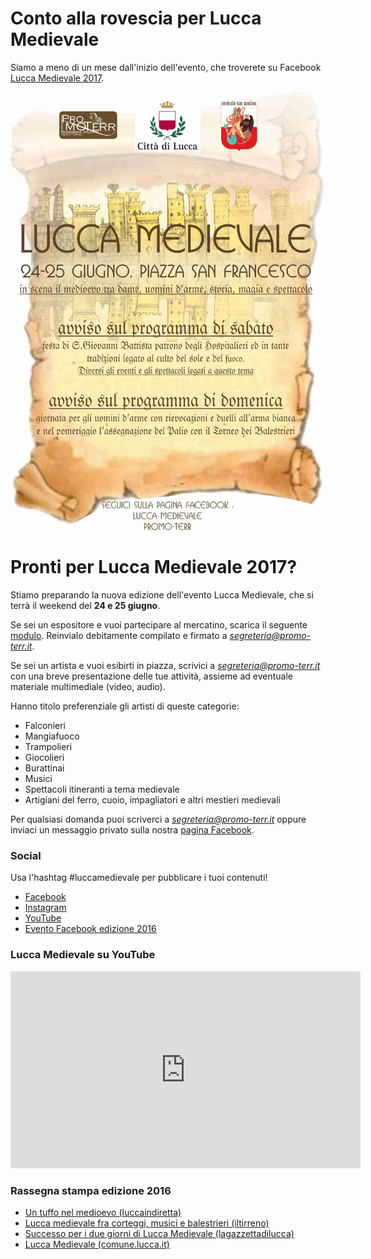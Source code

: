 # Conto alla rovescia per Lucca Medievale

Siamo a meno di un mese dall'inizio dell'evento, che troverete su Facebook [Lucca Medievale 2017](https://www.facebook.com/events/194977994355060/).

![Programma provvisorio](/assets/images/programma_provvisorio.jpg)

# Pronti per Lucca Medievale 2017?

Stiamo preparando la nuova edizione dell'evento Lucca Medievale, che si terrà il weekend del **24 e 25 giugno**.

Se sei un espositore e vuoi partecipare al mercatino, scarica il seguente <a href="assets/files/lucca-medievale-iscrizione-espositori.pdf">modulo</a>. Reinvialo debitamente compilato e firmato a *[segreteria@promo-terr.it](mailto:segreteria@promo-terr.it)*.

Se sei un artista e vuoi esibirti in piazza, scrivici a *[segreteria@promo-terr.it](mailto:segreteria@promo-terr.it)* con una breve presentazione delle tue attività, assieme ad eventuale materiale multimediale (video, audio).

Hanno titolo preferenziale gli artisti di queste categorie:

* Falconieri
* Mangiafuoco
* Trampolieri
* Giocolieri
* Burattinai
* Musici
* Spettacoli itineranti a tema medievale
* Artigiani del ferro, cuoio, impagliatori e altri mestieri medievali

Per qualsiasi domanda puoi scriverci a *[segreteria@promo-terr.it](mailto:segreteria@promo-terr.it)* oppure inviaci un messaggio privato sulla nostra [pagina Facebook](https://www.facebook.com/luccamedievale/).

<script type="application/ld+json">
{
  "@context": "http://schema.org",
  "@type": "Event",
  "location": {
    "@type": "Place",
    "address": {
      "@type": "PostalAddress",
      "addressLocality": "Lucca",
      "addressRegion": "LU",
      "postalCode": "55100",
      "streetAddress": "Piazza San Francesco"
    },
    "name": "Piazza San Francesco"
  },
  "name": "Lucca Medievale",
  "description": "Evento annuale con mostra mercato, spettacoli di strada, torneo dei balestrieri",
  "eventStatus": "EventScheduled",
  "isAccessibleForFree": true,
  "startDate": "2017-06-24T08:30",
  "endDate": "2017-06-25T23:30",
  "url": "http://luccamedievale.it"
}
</script>

### Social

Usa l'hashtag #luccamedievale per pubblicare i tuoi contenuti!

* [Facebook](https://www.facebook.com/luccamedievale/)
* [Instagram](https://www.instagram.com/explore/tags/luccamedievale/)
* [YouTube](https://www.youtube.com/playlist?list=PLGmFjg-_N7COfovMy0z5-9uYcLXp1Tec-)
* [Evento Facebook edizione 2016](https://www.facebook.com/events/1730372070582555/)

### Lucca Medievale su YouTube

<iframe width="560" height="315" src="https://www.youtube.com/embed/videoseries?list=PLGmFjg-_N7COfovMy0z5-9uYcLXp1Tec-&amp;showinfo=0" frameborder="0" allowfullscreen></iframe>

### Rassegna stampa edizione 2016

* [Un tuffo nel medioevo (luccaindiretta)](http://www.luccaindiretta.it/cultura-e-spettacoli/item/71635-lucca-un-tuffo-nel-medioevo-foto.html)
* [Lucca medievale fra corteggi, musici e balestrieri (iltirreno)](http://iltirreno.gelocal.it/lucca/cronaca/2016/05/23/news/lucca-medievale-fra-corteggi-musici-e-balestrieri-1.13526949)
* [Successo per i due giorni di Lucca Medievale (lagazzettadilucca)](http://www.lagazzettadilucca.it/index.php/l-evento/2016/06/successo-per-i-due-giorni-di-lucca-medievale/)
* [Lucca Medievale (comune.lucca.it)](http://www.comune.lucca.it/flex/cm/pages/ServeBLOB.php/L/IT/IDPagina/15889)

